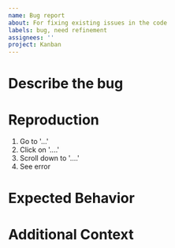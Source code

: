 ```yaml
---
name: Bug report
about: For fixing existing issues in the code
labels: bug, need refinement
assignees: ''
project: Kanban
---
```


# Describe the bug

<!-- Give a concise description of the bug -->

# Reproduction

1. Go to '...'
1. Click on '....'
1. Scroll down to '....'
1. See error

# Expected Behavior

<!-- Give a description of what you expected to happen -->

# Additional Context

<!-- If there's any additional context that would be useful, write it here -->